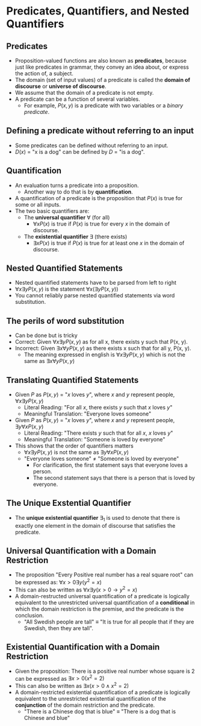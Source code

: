 # Predicates, Quantifiers, and Nested Quantifiers
## Predicates
- Proposition-valued functions are also known as **predicates**, because just like predicates in grammar, they convey an idea about, or express the action of, a subject.
- The domain (set of input values) of a predicate is called the **domain of discourse** or **universe of discourse**.
- We assume that the domain of a predicate is not empty.
- A predicate can be a function of several variables.
  - For example, $P(x, y)$ is a predicate with two variables or a *binary predicate*.

## Defining a predicate without referring to an input
- Some predicates can be defined without referring to an input.
- $D(x)$ = "x is a dog" can be defined by $D$ = "is a dog".

## Quantification
- An evaluation turns a predicate into a proposition.
  - Another way to do that is by **quantification**.
- A quantification of a predicate is the proposition that $P(x)$ is true for some or all inputs.
- The two basic quantifiers are:
  - The **universal quantifier** $\forall$ (for all)
    - $\forall x P(x)$ is true if $P(x)$ is true for every $x$ in the domain of discourse.
  - The **existential quantifier** $\exists$ (there exists)
    - $\exists x P(x)$ is true if $P(x)$ is true for at least one $x$ in the domain of discourse.

## Nested Quantified Statements
- Nested quantified statements have to be parsed from left to right
- $\forall x \exists y P(x, y)$ is the statement $\forall x (\exists y P(x, y))$
- You cannot reliably parse nested quantified statements via word substitution.
## The perils of word substitution
- Can be done but is tricky
- Correct: Given $\forall x\exists y P(x, y)$ as for all x, there exists y such that P(x, y).
- Incorrect: Given $\exists x \forall y P(x, y)$ as there exists x such that for all y, P(x, y).
  - The meaning expressed in english is $\forall x\exists y P(x, y)$ which is not the same as $\exists x \forall y P(x, y)$

## Translating Quantified Statements
- Given $P$ as $P(x, y)$ = "$x$ loves $y$", where $x$ and $y$ represent people, $\forall x \exists y P(x, y)$
  - Literal Reading: "For all $x$, there exists $y$ such that $x$ loves $y$"
  - Meaningful Translation: "Everyone loves someone"
- Given $P$ as $P(x, y)$ = "$x$ loves $y$", where $x$ and $y$ represent people, $\exists y \forall x P(x, y)$
  - Literal Reading: "There exists $y$ such that for all $x$, $x$ loves $y$"
  - Meaningful Translation: "Someone is loved by everyone"
- This shows that the order of quantifiers matters
  - $\forall x \exists y P(x, y)$ is not the same as $\exists y \forall x P(x, y)$
  - "Everyone loves someone" $\neq$ "Someone is loved by everyone"
    - For clarification, the first statement says that everyone loves a person.
    - The second statement says that there is a person that is loved by everyone.

## The Unique Exstential Quantifier
- The **unique existential quantifier** $\exists_1$ is used to denote that there is exactly one element in the domain of discourse that satisfies the predicate.

## Universal Quantification with a Domain Restriction
- The proposition "Every Positive real number has a real square root" can be expressed as: $\forall x > 0 \exists y (y^2 = x)$
- This can also be written as $\forall x \exists y (x>0 \rightarrow y^2 = x)$
- A domain-restructed universal quantification of a predicate is logically equivalent to the unrestricted universal quantification of a **conditional** in which the domain restriction is the premise, and the predicate is the conclusion.
  - "All Swedish people are tall" $\equiv$ "It is true for all people that if they are Swedish, then they are tall".

## Existential Quantification with a Domain Restriction
- Given the proposition: There is a positive real number whose square is 2 can be expressed as $\exists x > 0 (x^2 = 2)$
- This can also be written as $\exists x (x > 0 \wedge x^2 = 2)$
- A domain-restricted existential quantification of a predicate is logically equivalent to the unrestricted existential quantification of the **conjunction** of the domain restriction and the predicate.
  - "There is a Chinese dog that is blue" $\equiv$ "There is a dog that is Chinese and blue"